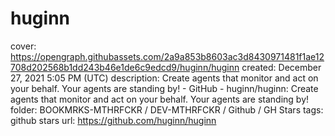 # huginn

cover: https://opengraph.githubassets.com/2a9a853b8603ac3d8430971481f1ae12708d202568b1dd243b46e1de6c9edcd9/huginn/huginn
created: December 27, 2021 5:05 PM (UTC)
description: Create agents that monitor and act on your behalf.  Your agents are standing by! - GitHub - huginn/huginn: Create agents that monitor and act on your behalf.  Your agents are standing by!
folder: BOOKMRKS-MTHRFCKR / DEV-MTHRFCKR / Github / GH Stars
tags: github stars
url: https://github.com/huginn/huginn